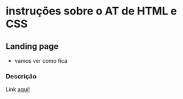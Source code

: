 # instruções sobre o AT de HTML e CSS

## Landing page

- vamos ver como fica

### Descrição

Link <a href="https://marcoscsouza.github.io/at-html-css/">aqui!</a>

